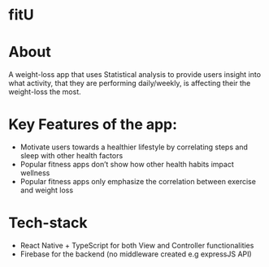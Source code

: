 # fitU

# About

A weight-loss app that uses Statistical analysis to provide users insight into what activity, that they are performing daily/weekly, is affecting their the weight-loss the most.

# Key Features of the app:
- Motivate users towards a healthier lifestyle by correlating steps and sleep with other health factors
- Popular fitness apps don’t show how other health habits impact wellness
- Popular fitness apps only emphasize the correlation between exercise and weight loss

# Tech-stack
- React Native + TypeScript for both View and Controller functionalities
- Firebase for the backend (no middleware created e.g expressJS API)
